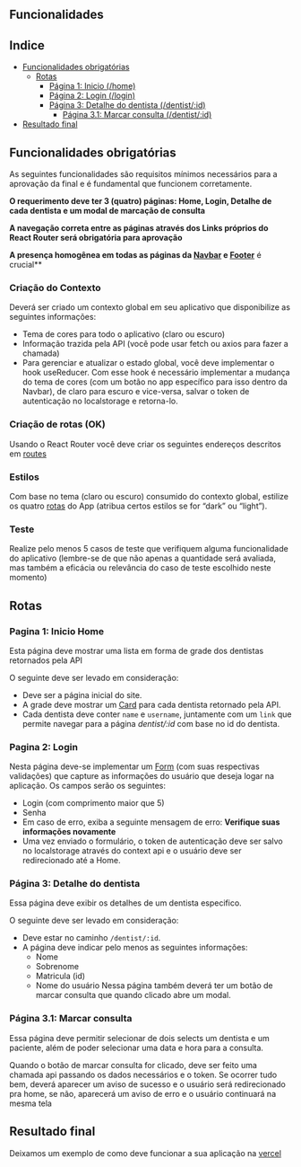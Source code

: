 ## Funcionalidades

## Indice
* [Funcionalidades obrigatórias](#funcionalidades-obrigatórias)
  * [Rotas](#rotas)
    * [Página 1: Inicio (/home)](#pagina-1-inicio-home)
    * [Página 2: Login (/login)](#pagina-2-login)
    * [Página 3: Detalhe do dentista (/dentist/:id)](#pagina-3-detalhe-do-dentista)
      * [Página 3.1: Marcar consulta (/dentist/:id)](#pagina-3.1-consulta)
* [Resultado final](#resultado-final)

## Funcionalidades obrigatórias

As seguintes funcionalidades são requisitos mínimos necessários para a aprovação da final e é fundamental que funcionem corretamente.

**O requerimento deve ter 3 (quatro) páginas: Home, Login, Detalhe de cada dentista e um modal de marcação de consulta**

**A navegação correta entre as páginas através dos Links próprios do React Router será obrigatória para aprovação**

**A presença homogênea em todas as páginas da [Navbar](/src/Components/Navbar.jsx) e [Footer](/src/Components/Footer.jsx)** é crucial**

### Criação do Contexto
Deverá ser criado um contexto global em seu aplicativo que disponibilize as seguintes informações:
* Tema de cores para todo o aplicativo (claro ou escuro)
* Informação trazida pela API (você pode usar fetch ou axios para fazer a chamada)
* Para gerenciar e atualizar o estado global, você deve implementar o hook useReducer. Com esse hook é necessário implementar a mudança do tema de cores (com um botão no app específico para isso dentro da Navbar), de claro para escuro e vice-versa, salvar o token de autenticação no localstorage e retorna-lo.

### Criação de rotas (OK)
Usando o React Router você deve criar os seguintes endereços descritos em [routes](#rotas)

### Estilos
Com base no tema (claro ou escuro) consumido do contexto global, estilize os quatro [rotas](#rotas) do App (atribua certos estilos se for “dark” ou “light”).

### Teste
Realize pelo menos 5 casos de teste que verifiquem alguma funcionalidade do aplicativo (lembre-se de que não apenas a quantidade será avaliada, mas também a eficácia ou relevância do caso de teste escolhido neste momento)

## Rotas
### Pagina 1: Inicio Home

Esta página deve mostrar uma lista em forma de grade dos dentistas retornados pela API

O seguinte deve ser levado em consideração:
* Deve ser a página inicial do site.
* A grade deve mostrar um [Card](/src/Components/Card.jsx) para cada dentista retornado pela API.
* Cada dentista deve conter `name` e `username`, juntamente com um `link` que permite navegar para a página _dentist/:id_ com base no id do dentista.

### Pagina 2: Login

Nesta página deve-se implementar um [Form](/src/Components/LoginForm.jsx) (com suas respectivas validações) que capture as informações do usuário que deseja logar na aplicação. Os campos serão os seguintes:
* Login (com comprimento maior que 5)
* Senha
* Em caso de erro, exiba a seguinte mensagem de erro: **Verifique suas informações novamente**
* Uma vez enviado o formulário, o token de autenticação deve ser salvo no localstorage através do context api e o usuário deve ser redirecionado até a Home.


### Página 3: Detalhe do dentista

Essa página deve exibir os detalhes de um dentista especifico.

O seguinte deve ser levado em consideração:
* Deve estar no caminho `/dentist/:id`.
* A página deve indicar pelo menos as seguintes informações:
  * Nome 
  * Sobrenome
  * Matricula (id)
  * Nome do usuário
Nessa página também deverá ter um botão de marcar consulta que quando clicado abre um modal.

### Página 3.1: Marcar consulta

Essa página deve permitir selecionar de dois selects um dentista e um paciente, além de poder selecionar uma data e hora para a consulta.

Quando o botão de marcar consulta for clicado, deve ser feito uma chamada api passando os dados necessários e o token. Se ocorrer tudo bem, deverá aparecer um aviso de sucesso e o usuário será redirecionado pra home, se não, aparecerá um aviso de erro e o usuário continuará na mesma tela

## Resultado final

Deixamos um exemplo de como deve funcionar a sua aplicação na [vercel](https://ctd-fe3-final-solution.vercel.app/home)